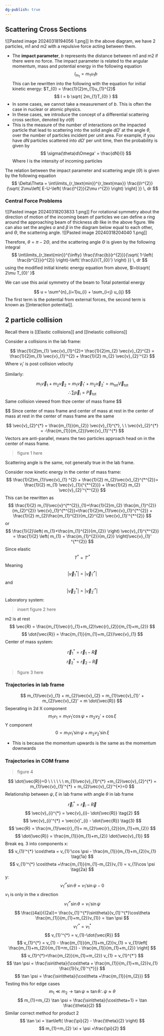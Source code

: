 ```yaml
---
dg-publish: true
---
```


## Scattering Cross Sections 
![[Pasted image 20240318194056 1.png]]
In the above diagram, we have 2 particles, m1 and m2 with a repulsive force acting between them. 
- The **impact parameter**, $b$ represents the distance between m1 and m2 if there were no force. The impact parameter is related to the angular momentum, mass and potential energy in the following equation 
$$
l_{m_{1}} = m_{1} u_{1} b
$$
This can be rewritten into the following with the equation for initial kinetic energy: $T_{0} = \frac{1}{2}m_{1}u_{1}^{2}$
$$
l = b \sqrt{ 2m_{1}T_{0} }
$$
- In some cases, we cannot take a measurement of $b$. This is often the case in nuclear or atomic physics. 
- In these cases, we introduce the concept of a differential scattering cross section, denoted by $\sigma(\theta)$
-  This is the measure of the number of interactions on the impacted particle that lead to scattering into the solid angle $d\Omega'$ at the angle $\theta$, over the number of particles incident per unit area.
For example, if you have $dN$ particles scattered into $d\Omega'$ per unit time, then the probability is given by 
$$
\sigma(\theta)d\Omega' = \frac{dN}{I}
$$
Where I is the intensity of incoming particles

The relation between the impact parameter and scattering angle ($\Theta$) is given by the following equation 
$$
\Delta\Theta = \int\limits_{r_\text{min}}^{r_\text{max}} \frac{l/r^{2}}{\sqrt{ 2\mu\left[ E-U-\left( \frac{l^{2}}{2\mu r^{2}} \right) \right] }} \, dr
$$


### Central Force Problems 
![[Pasted image 20240318203833 1.png]]
For rotational symmetry about the direction of motion of the incoming beam of particles we can define a ring around the approaching beam of thickness $db$ like in the above figure. We can also set the angles $\alpha$ and $\beta$ in the diagram below equal to each other, and $\Theta$, the scattering angle. 
![[Pasted image 20240318204040 1.png]]

Therefore, $\theta = \pi-2\Theta$, and the scattering angle $\Theta$ is given by the following integral
$$
\int\limits_{r_\text{min}}^{\infty} \frac{\frac{b}{r^{2}}}{\sqrt{ 1-\left( \frac{b^{2}}{r^{2}} \right)-\left( \frac{U}{T_{0}'} \right) }} \, dr
$$ 
using the modified initial kinetic energy equation from above, $l=b\sqrt{ 2\mu T_{0}' }$



We can use this axial symmetry of the beam to 
Total potential energy

$$
u = \sum^{n}_{i=1}u_{i} + \sum_{i<j} u_{ij}
$$
The first term is the potential from external forces, the second term is known as [[interaction potential]]. 

## 2 particle collision 
Recall there is [[Elastic collisions]] and [[Inelastic collisions]]

Consider a collisions in the lab frame: 

$$
\frac{1}{2}m_{1} \vec{v}_{1}^{2}+ \frac{1}{2}m_{2} \vec{v}_{2}^{2} = \frac{1}{2}m_{1} \vec{v}_{1}'^{2} + \frac{1}{2} m_{2} \vec{v}_{2}'^{2}
$$
 Where $v_{i}'$ is post collision velocity

Similarly:

$$
m_{1}\vec{v}_{1} + m_{2}\vec{v}_{2} = m_{1} \vec{v}_{1}' + m_{2}\vec{v}_{2}' = m_\text{tot}\vec{V}_\text{tot}
$$
$$
\therefore  \sum \vec{p}_{i} = \vec{P}_\text{tot}
$$
Same collision viewed from thze center of mass frame
$$

$$
Since center of mass frame and center of mass at rest in the center of mass at rest in the center of mass frame are the same 

$$
\vec{v}_{2}^{*} = \frac{m_{1}}{m_{2}} \vec{v}_{1}^{*}, \ \ \vec{v}_{2}^{*} = -\frac{m_{1}}{m_{2}}\vec{v}_{1}'^{*}
$$
Vectors are anti-parallel, means the two particles approach head on in the center of mass frame. 

> figure 1 here


Scattering angle is the same, not generally true in the lab frame. 

Consider now kinetic energy in the center of mass frame: 
$$
\frac{1}{2}m_{1}\vec{v}_{1} ^{2} + \frac{1}{2} m_{2}\vec{v}_{2}^{*^{2}}= \frac{1}{2} m_{1} \vec{v}_{1}{^{*^{2}}} + \frac{1}{2} m_{2} \vec{v}_{2}'^{*^{2}}
$$
This can be rewritten as 
$$
\frac{1}{2} m_{1}\vec{v}^{*^{2}}_{1}+\frac{1}{2}m_{2} \frac{m_{1}^{2}}{m_{2}^{2}} \vec{v}_{1}^{*^{2}}=\frac{1}{2}m_{1}\vec{v}_{1}^{*^{2}} + \frac{1}{2} m_{2}\frac{m_{1}^{2}}{m_{2}^{2}} \vec{v}_{1}'^{*^{2}}
$$
or 
$$
\frac{1}{2}\left( m_{1}+\frac{m_{1}^{2}}{m_{2}} \right) \vec{v}_{1}^{*^{2}} = \frac{1}{2} \left( m_{1} + \frac{m_{1}^{2}}{m_{2}} \right)\vec{v}_{1}' ^{*^{2}}
$$
Since elastic 
$$
T^{*} = T'^{*}
$$
Meaning 
$$
|\vec{v}_{1}^{*}| = |\vec{v}_{1}'^{*}|
$$
and 
$$
|\vec{v}_{2}^{*}| = |\vec{v}_{2}'^{*}|
$$
Laboratory system: 

> insert figure 2 here 

m2 is at rest 
$$
\vec{R} = \frac{m_{1}\vec{r}_{1}+m_{2}\vec{r}_{2}}{m_{1}+m_{2}}
$$
$$
\dot{\vec{R}} = \frac{m_{1}}{m_{1}+m_{2}}\vec{v}_{1}
$$
Center of mass system: 

$$
\vec{r}_{1}^{*} = \vec{r}_{1}-\vec{R}
$$
$$
\vec{r}_{2}^{*}  = \vec{r}_{2}-\vec{R}
$$

> figure 3 here 


### Trajectories in lab frame 
$$
m_{1}\vec{v}_{1} + m_{2}\vec{v}_{2} = m_{1}\vec{v}_{1}' + m_{2}\vec{v}_{2}' = m \dot{\vec{R}}
$$
Seperating in 2d
X component
$$
m_{1}v_{1} = m_{1}v_{1}'\cos \psi + m_{2}v_{2}' +\cos \xi
$$
Y component
$$
0=m_{1}v_{1}' \sin \psi + m_{2}v_{2}' \sin \xi 
$$
- This is because the momentum upwards is the same as the momentum downwards

### Trajectories in COM frame

> figure 4

$$
\dot{\vec{R}}=0 \ \ \ \ \ \ m_{1}\vec{v}_{1}^{*} +m_{2}\vec{v}_{2}^{*} = m_{1}\vec{v}_{1}'^{*} + m_{2}\vec{v}_{2}'^{*}=0
$$
Relationship between $\psi, \xi$ in lab frame with angle $\theta$ in lab frame

$$
\vec{r}_{i} ^{*} = \vec{r}_{i} - \vec{R} \tag{1}
$$
$$
\vec{v}_{i}^{*} = \vec{v}_{i}- \dot{\vec{R}} \tag{2}
$$
$$
\vec{v}_{i}'^{*} = \vec{v}'_{i} - \dot{\vec{R}} \tag{3}
$$
$$
\vec{R} = \frac{m_{1}\vec{r}_{1}+ m_{2}\vec{r}_{2}}{m_{1}+m_{2}}
$$
$$
\dot{\vec{R}} = \frac{m_{1}}{m_{1}+m_{2}} \dot{\vec{v}_{1}}
$$
Break eq. 3 into components
x: 
$$
v_{1}'^{*} \cos\theta = v_{1}'\cos \psi  - \frac{m_{1}}{m_{1}+m_{2}}v_{1} \tag{1a}
$$
$$
v_{1}'^{*} \cos\theta +\frac{m_{1}}{m_{1}-m_{2}}v_{1} = v_{1}\cos \psi \tag{2a}
$$
y:
$$
v_{1}'^{*} \sin\theta = v_{1}'\sin \psi \tag{3a}-0
$$
$v_{1}$ is only in the x direction 
$$
v_{1}'^{*} \sin\theta = v_{1}' \sin \psi \tag{4a}
$$
$$
\frac{(4a)}{(2a)}= \frac{v_{1}'^{*}\sin\theta}{v_{1}'^{*}\cos\theta   \frac{m_{1}}{m_{1}+m_{2}}v_{1}} = \tan \psi
$$
$$
v_{1}'^{*} = v_{1}^{*}
$$
$$
v_{1}'^{*} = v_{1}-\dot{\vec{R}}
$$
$$
v_{1}^{*} = v_{1} - \frac{m_{1}}{m_{1}+m_{2}}v_{1} = v_{1}\left[ \frac{m_{1}+m_{2}}{m_{1}+m_{2}} - \frac{m_{1}}{m_{1}+m_{2}} \right]
$$
$$
v_{1}^{*}=\frac{m_{2}}{m_{1}+m_{2}} v_{1} = v_{1}^{*'}
$$
$$
\tan \psi = \frac{\sin\theta}{\cos\theta + \frac{m_{1}}{m_{1}+m_{2}}v_{1} \frac{1}{v_{1}'^{*}}}
$$
$$
\tan \psi = \frac{\sin\theta}{\cos\theta +\frac{m_{1}}{m_{2}}}
$$
Testing this for edge cases 
$$
m_{1} \ll m_{2} \to \tan \psi \approx \tan\theta \therefore \psi \approx\theta
$$
$$
m_{1}=m_{2} \tan \psi = \frac{\sin\theta}{\cos\theta+1} = \tan \frac{\theta}{2}
$$
Similar correct method for product 2
$$
\tan \xi = \tan\left( \frac{\pi}{2} - \frac{\theta}{2} \right)
$$
$$
m_{1}=m_{2} \xi + \psi =\frac{\pi}{2}
$$




